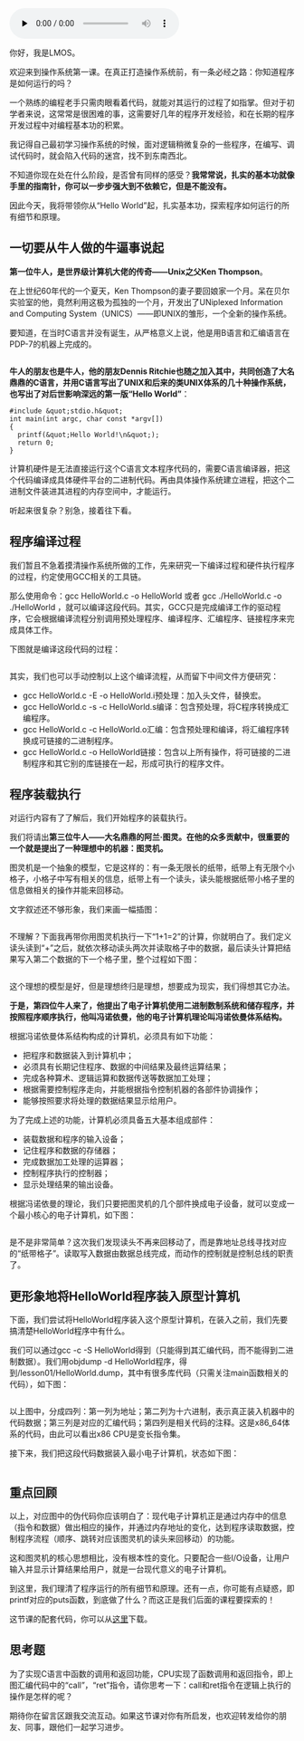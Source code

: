 <audio id="audio" title="01 | 程序的运行过程：从代码到机器运行" controls="" preload="none"><source id="mp3" src="https://static001.geekbang.org/resource/audio/56/d8/564366b21406b6d32c86b4ecdbc984d8.mp3"></audio>

你好，我是LMOS。

欢迎来到操作系统第一课。在真正打造操作系统前，有一条必经之路：你知道程序是如何运行的吗？

一个熟练的编程老手只需肉眼看着代码，就能对其运行的过程了如指掌。但对于初学者来说，这常常是很困难的事，这需要好几年的程序开发经验，和在长期的程序开发过程中对编程基本功的积累。

我记得自己最初学习操作系统的时候，面对逻辑稍微复杂的一些程序，在编写、调试代码时，就会陷入代码的迷宫，找不到东南西北。

不知道你现在处在什么阶段，是否曾有同样的感受？**我常常说，扎实的基本功就像手里的指南针，你可以一步步强大到不依赖它，但是不能没有。**

因此今天，我将带领你从“Hello World”起，扎实基本功，探索程序如何运行的所有细节和原理。

## 一切要从牛人做的牛逼事说起

**第一位牛人，是世界级计算机大佬的传奇——Unix之父Ken Thompson**。

在上世纪60年代的一个夏天，Ken Thompson的妻子要回娘家一个月。呆在贝尔实验室的他，竟然利用这极为孤独的一个月，开发出了UNiplexed Information and Computing System（UNICS）——即UNIX的雏形，一个全新的操作系统。

要知道，在当时C语言并没有诞生，从严格意义上说，他是用B语言和汇编语言在PDP-7的机器上完成的。

<img src="https://static001.geekbang.org/resource/image/41/56/418b94aed8aab2abf6538a103d9f2856.png" alt="">

**牛人的朋友也是牛人，他的朋友Dennis Ritchie也随之加入其中，共同创造了大名鼎鼎的C语言，并用C语言写出了UNIX和后来的类UNIX体系的几十种操作系统，也写出了对后世影响深远的第一版“Hello World”**：

```
#include &quot;stdio.h&quot;
int main(int argc, char const *argv[])
{
  printf(&quot;Hello World!\n&quot;);
  return 0;
}

```

计算机硬件是无法直接运行这个C语言文本程序代码的，需要C语言编译器，把这个代码编译成具体硬件平台的二进制代码。再由具体操作系统建立进程，把这个二进制文件装进其进程的内存空间中，才能运行。

听起来很复杂？别急，接着往下看。

## 程序编译过程

我们暂且不急着摸清操作系统所做的工作，先来研究一下编译过程和硬件执行程序的过程，约定使用GCC相关的工具链。

那么使用命令：gcc HelloWorld.c -o HelloWorld 或者 gcc ./HelloWorld.c -o ./HelloWorld ，就可以编译这段代码。其实，GCC只是完成编译工作的驱动程序，它会根据编译流程分别调用预处理程序、编译程序、汇编程序、链接程序来完成具体工作。

下图就是编译这段代码的过程：

<img src="https://static001.geekbang.org/resource/image/f2/4a/f2b10135ed52436888a793327e4d5a4a.jpg" alt="" title="HelloWorld编译流程">

其实，我们也可以手动控制以上这个编译流程，从而留下中间文件方便研究：

- gcc HelloWorld.c -E -o  HelloWorld.i预处理：加入头文件，替换宏。
- gcc HelloWorld.c -s -c HelloWorld.s编译：包含预处理，将C程序转换成汇编程序。
- gcc HelloWorld.c -c HelloWorld.o汇编：包含预处理和编译，将汇编程序转换成可链接的二进制程序。
- gcc HelloWorld.c -o HelloWorld链接：包含以上所有操作，将可链接的二进制程序和其它别的库链接在一起，形成可执行的程序文件。

## 程序装载执行

对运行内容有了了解后，我们开始程序的装载执行。

我们将请出**第三位牛人——大名鼎鼎的阿兰·图灵。在他的众多贡献中，很重要的一个就是提出了一种理想中的机器：图灵机。**

图灵机是一个抽象的模型，它是这样的：有一条无限长的纸带，纸带上有无限个小格子，小格子中写有相关的信息，纸带上有一个读头，读头能根据纸带小格子里的信息做相关的操作并能来回移动。

文字叙述还不够形象，我们来画一幅插图：

<img src="https://static001.geekbang.org/resource/image/69/7d/6914497643dbb0aaefffc32b865dcf7d.png" alt="">

不理解？下面我再带你用图灵机执行一下“1+1=2”的计算，你就明白了。我们定义读头读到“+”之后，就依次移动读头两次并读取格子中的数据，最后读头计算把结果写入第二个数据的下一个格子里，整个过程如下图：

<img src="https://static001.geekbang.org/resource/image/43/87/43812abfe104d6885815825f07622e87.jpg" alt="" title="图灵机计算过程演示">

这个理想的模型是好，但是理想终归是理想，想要成为现实，我们得想其它办法。

**于是，第四位牛人来了，他提出了电子计算机使用二进制数制系统和储存程序，并按照程序顺序执行，他叫冯诺依曼，他的电子计算机理论叫冯诺依曼体系结构。**

根据冯诺依曼体系结构构成的计算机，必须具有如下功能：

- 把程序和数据装入到计算机中；
- 必须具有长期记住程序、数据的中间结果及最终运算结果；
- 完成各种算术、逻辑运算和数据传送等数据加工处理；
- 根据需要控制程序走向，并能根据指令控制机器的各部件协调操作；
- 能够按照要求将处理的数据结果显示给用户。

为了完成上述的功能，计算机必须具备五大基本组成部件：

- 装载数据和程序的输入设备；
- 记住程序和数据的存储器；
- 完成数据加工处理的运算器；
- 控制程序执行的控制器；
- 显示处理结果的输出设备。

根据冯诺依曼的理论，我们只要把图灵机的几个部件换成电子设备，就可以变成一个最小核心的电子计算机，如下图：

<img src="https://static001.geekbang.org/resource/image/bd/26/bde34df011c397yy42dc00fe6bd35226.jpg" alt="">

是不是非常简单？这次我们发现读头不再来回移动了，而是靠地址总线寻找对应的“纸带格子”。读取写入数据由数据总线完成，而动作的控制就是控制总线的职责了。

## 更形象地将HelloWorld程序装入原型计算机

下面，我们尝试将HelloWorld程序装入这个原型计算机，在装入之前，我们先要搞清楚HelloWorld程序中有什么。

我们可以通过gcc -c -S HelloWorld得到（只能得到其汇编代码，而不能得到二进制数据）。我们用objdump -d HelloWorld程序，得到/lesson01/HelloWorld.dump，其中有很多库代码（只需关注main函数相关的代码），如下图：

<img src="https://static001.geekbang.org/resource/image/39/14/3991a042107b90612122b14596c65614.jpeg" alt="">

以上图中，分成四列：第一列为地址；第二列为十六进制，表示真正装入机器中的代码数据；第三列是对应的汇编代码；第四列是相关代码的注释。这是x86_64体系的代码，由此可以看出x86 CPU是变长指令集。

接下来，我们把这段代码数据装入最小电子计算机，状态如下图：

<img src="https://static001.geekbang.org/resource/image/5d/6e/5d4889e7bf20e670ee71cc9b6285c96e.jpg" alt="" title="PS：上图内存条中，一个小格子中只要一个字节，但是 [br] 图中放的字节数目不等，这是为了方便阅读，不然图要画得很大。">

## 重点回顾

以上，对应图中的伪代码你应该明白了：现代电子计算机正是通过内存中的信息（指令和数据）做出相应的操作，并通过内存地址的变化，达到程序读取数据，控制程序流程（顺序、跳转对应该图灵机的读头来回移动）的功能。

这和图灵机的核心思想相比，没有根本性的变化。只要配合一些I/O设备，让用户输入并显示计算结果给用户，就是一台现代意义的电子计算机。

到这里，我们理清了程序运行的所有细节和原理。还有一点，你可能有点疑惑，即printf对应的puts函数，到底做了什么？而这正是我们后面的课程要探索的！

这节课的配套代码，你可以从[这里](https://gitee.com/lmos/cosmos/tree/master/lesson01/HelloWorld)下载。

## 思考题

为了实现C语言中函数的调用和返回功能，CPU实现了函数调用和返回指令，即上图汇编代码中的“call”，“ret”指令，请你思考一下：call和ret指令在逻辑上执行的操作是怎样的呢？

期待你在留言区跟我交流互动。如果这节课对你有所启发，也欢迎转发给你的朋友、同事，跟他们一起学习进步。
